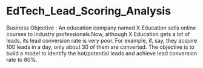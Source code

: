 # EdTech_Lead_Scoring_Analysis
Business Objective : An education company named X Education sells online courses to industry professionals.Now, although X Education gets a lot of leads, its lead conversion rate is very poor. For example, if, say, they acquire 100 leads in a day, only about 30 of them are converted. The objective is to build a model to identify the hot/potential leads and achieve lead conversion rate to 80%.
